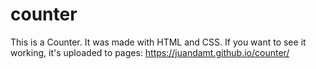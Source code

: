 # counter

This is a Counter. It was made with HTML and CSS.
If you want to see it working, it's uploaded to pages:
https://juandamt.github.io/counter/
